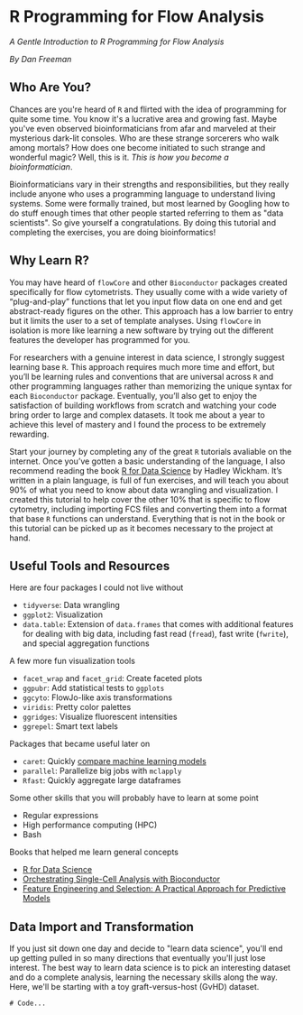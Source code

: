 # R Programming for Flow Analysis

*A Gentle Introduction to R Programming for Flow Analysis*

*By Dan Freeman*

## Who Are You?

Chances are you're heard of `R` and flirted with the idea of programming for quite some time. You know it's a lucrative area and growing fast. Maybe you've even observed bioinformaticians from afar and marveled at their mysterious dark-lit consoles. Who are these strange sorcerers who walk among mortals? How does one become initiated to such strange and wonderful magic? Well, this is it. *This is how you become a bioinformatician*.

Bioinformaticians vary in their strengths and responsibilities, but they really include anyone who uses a programming language to understand living systems. Some were formally trained, but most learned by Googling how to do stuff enough times that other people started referring to them as "data scientists". So give yourself a congratulations. By doing this tutorial and completing the exercises, you are doing bioinformatics!

## Why Learn R?

You may have heard of `flowCore` and other `Bioconductor` packages created specifically for flow cytometrists. They usually come with a wide variety of “plug-and-play” functions that let you input flow data on one end and get abstract-ready figures on the other. This approach has a low barrier to entry but it limits the user to a set of template analyses. Using `flowCore` in isolation is more like learning a new software by trying out the different features the developer has programmed for you.

For researchers with a genuine interest in data science, I strongly suggest learning base `R`. This approach requires much more time and effort, but you’ll be learning rules and conventions that are universal across `R` and other programming languages rather than memorizing the unique syntax for each `Bioconductor` package. Eventually, you’ll also get to enjoy the satisfaction of building workflows from scratch and watching your code bring order to large and complex datasets. It took me about a year to achieve this level of mastery and I found the process to be extremely rewarding.


Start your journey by completing any of the great `R` tutorials avaliable on the internet. Once you’ve gotten a basic understanding of the language, I also recommend reading the book [R for Data Science](https://r4ds.had.co.nz/) by Hadley Wickham. It’s written in a plain language, is full of fun exercises, and will teach you about 90% of what you need to know about data wrangling and visualization. I created this tutorial to help cover the other 10% that is specific to flow cytometry, including importing FCS files and converting them into a format that base `R` functions can understand. Everything that is not in the book or this tutorial can be picked up as it becomes necessary to the project at hand.

## Useful Tools and Resources

Here are four packages I could not live without
* `tidyverse`: Data wrangling
* `ggplot2`: Visualization
* `data.table`: Extension of `data.frames` that comes with additional features for dealing with big data, including fast read (`fread`), fast write (`fwrite`), and special aggregation functions

A few more fun visualization tools
* `facet_wrap` and `facet_grid`: Create faceted plots
* `ggpubr`: Add statistical tests to `ggplots`
* `ggcyto`: FlowJo-like axis transformations
* `viridis`: Pretty color palettes
* `ggridges`: Visualize fluorescent intensities
* `ggrepel`: Smart text labels

Packages that became useful later on
* `caret`: Quickly [compare machine learning models](https://topepo.github.io/caret/index.html)
* `parallel`: Parallelize big jobs with `mclapply`
* `Rfast`: Quickly aggregate large dataframes

Some other skills that you will probably have to learn at some point
* Regular expressions
* High performance computing (HPC)
* Bash

Books that helped me learn general concepts
* [R for Data Science](https://r4ds.had.co.nz/)
* [Orchestrating Single-Cell Analysis with Bioconductor](https://osca.bioconductor.org/)
* [Feature Engineering and Selection: A Practical Approach for Predictive Models](http://www.feat.engineering/)

## Data Import and Transformation

If you just sit down one day and decide to "learn data science", you'll end up getting pulled in so many directions that eventually you'll just lose interest. The best way to learn data science is to pick an interesting dataset and do a complete analysis, learning the necessary skills along the way. Here, we'll be starting with a toy graft-versus-host (GvHD) dataset.

```
# Code...
```
